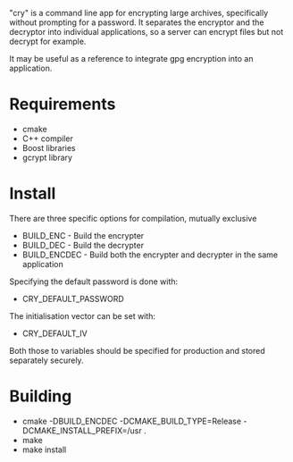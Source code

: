 "cry" is a command line app for encrypting large archives, specifically without prompting for a password.
It separates the encryptor and the decryptor into individual applications, so a server can encrypt files but not decrypt for example.

It may be useful as a reference to integrate gpg encryption into an application.

# Requirements

* cmake
* C++ compiler
* Boost libraries
* gcrypt library

# Install

There are three specific options for compilation, mutually exclusive

* BUILD_ENC    - Build the encrypter
* BUILD_DEC    - Build the decrypter
* BUILD_ENCDEC - Build both the encrypter and decrypter in the same application

Specifying the default password is done with:

* CRY_DEFAULT_PASSWORD

The initialisation vector can be set with:

* CRY_DEFAULT_IV

Both those to variables should be specified for production and stored separately securely.

# Building

* cmake -DBUILD_ENCDEC -DCMAKE_BUILD_TYPE=Release -DCMAKE_INSTALL_PREFIX=/usr .
* make
* make install
